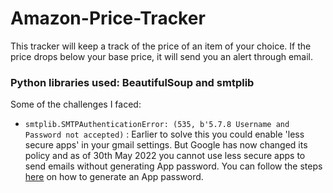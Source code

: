 # Amazon-Price-Tracker
This tracker will keep a track of the price of an item of your choice. If the price drops below your base price, it will send you an alert through email.

### **Python libraries used:** BeautifulSoup and smtplib

Some of the challenges I faced:
* ```smtplib.SMTPAuthenticationError: (535, b'5.7.8 Username and Password not accepted)``` : Earlier to solve this you could enable 'less secure apps' in your gmail settings. But Google has now changed its policy and as of 30th May 2022 you cannot use less secure apps to send emails without generating App password. You can follow the steps [here](https://support.google.com/mail/answer/185833?hl=en-GB) on how to generate an App password.
